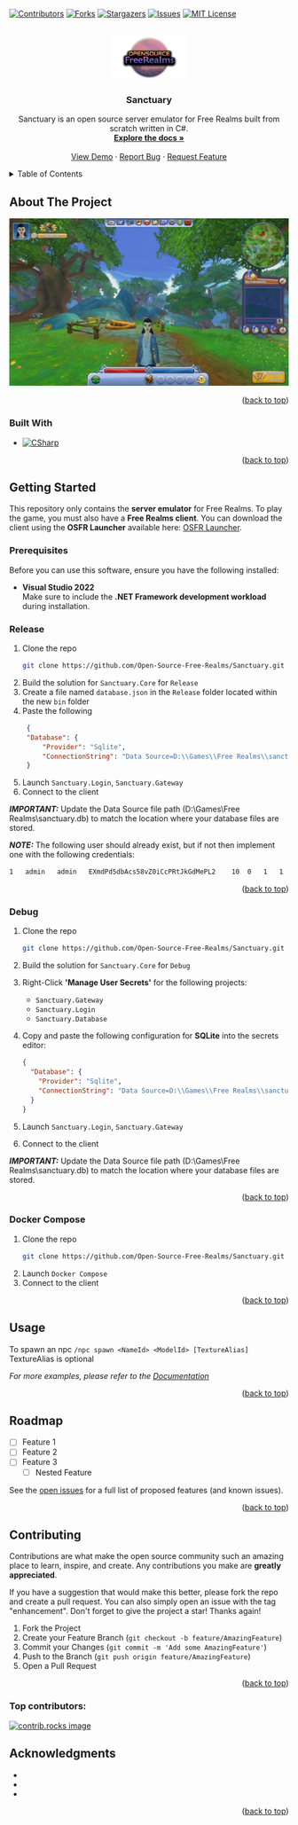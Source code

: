 
<a id="readme-top"></a>
<!-- PROJECT SHIELDS -->
<!--
*** I'm using markdown "reference style" links for readability.
*** Reference links are enclosed in brackets [ ] instead of parentheses ( ).
*** See the bottom of this document for the declaration of the reference variables
*** for contributors-url, forks-url, etc. This is an optional, concise syntax you may use.
*** https://www.markdownguide.org/basic-syntax/#reference-style-links
-->
[![Contributors][contributors-shield]][contributors-url]
[![Forks][forks-shield]][forks-url]
[![Stargazers][stars-shield]][stars-url]
[![Issues][issues-shield]][issues-url]
[![MIT License][license-shield]][license-url]



<!-- PROJECT LOGO -->
<br />
<div align="center">
  <a href="https://github.com/Open-Source-Free-Realms/Sanctuary">
    <img src="images/logo.png" alt="Logo" width="137" height="80">
  </a>

<h3 align="center">Sanctuary</h3>

  <p align="center">
    Sanctuary is an open source server emulator for Free Realms built from scratch written in C#.
    <br />
    <a href="https://github.com/Open-Source-Free-Realms/Sanctuary/wiki"><strong>Explore the docs »</strong></a>
    <br />
    <br />
    <a href="https://github.com/Open-Source-Free-Realms/Sanctuary">View Demo</a>
    ·
    <a href="https://github.com/Open-Source-Free-Realms/Sanctuary/issues/new?labels=bug&template=bug-report---.md">Report Bug</a>
    ·
    <a href="https://github.com/Open-Source-Free-Realms/Sanctuary/issues/new?labels=enhancement&template=feature-request---.md">Request Feature</a>
  </p>
</div>



<!-- TABLE OF CONTENTS -->
<details>
  <summary>Table of Contents</summary>
  <ol>
    <li>
      <a href="#about-the-project">About The Project</a>
      <ul>
        <li><a href="#built-with">Built With</a></li>
      </ul>
    </li>
    <li>
      <a href="#getting-started">Getting Started</a>
      <ul>
        <li><a href="#prerequisites">Prerequisites</a></li>
        <li><a href="#installation">Installation</a></li>
      </ul>
    </li>
    <li><a href="#usage">Usage</a></li>
    <li><a href="#roadmap">Roadmap</a></li>
    <li><a href="#contributing">Contributing</a></li>
    <li><a href="#license">License</a></li>
    <li><a href="#contact">Contact</a></li>
    <li><a href="#acknowledgments">Acknowledgments</a></li>
  </ol>
</details>



<!-- ABOUT THE PROJECT -->
## About The Project

[![Product Name Screen Shot][product-screenshot]](https://github.com/Open-Source-Free-Realms/Sanctuary)

<p align="right">(<a href="#readme-top">back to top</a>)</p>



### Built With

* [![CSharp][CSharp]][CSharp-url]

<p align="right">(<a href="#readme-top">back to top</a>)</p>



<!-- GETTING STARTED -->
## Getting Started

This repository only contains the **server emulator** for Free Realms. To play the game, you must also have a **Free Realms client**. You can download the client using the **OSFR Launcher** available here: [OSFR Launcher](https://github.com/Open-Source-Free-Realms/Launcher).

### Prerequisites

Before you can use this software, ensure you have the following installed:

- **Visual Studio 2022**  
  Make sure to include the **.NET Framework development workload** during installation.

### Release

1. Clone the repo
   ```sh
   git clone https://github.com/Open-Source-Free-Realms/Sanctuary.git
   ```
2. Build the solution for `Sanctuary.Core` for `Release`
3. Create a file named `database.json` in the `Release` folder located within the new `bin` folder
4. Paste the following
   ```json
    {
    "Database": {
        "Provider": "Sqlite",
        "ConnectionString": "Data Source=D:\\Games\\Free Realms\\sanctuary.db;"
    }
   ```
5. Launch `Sanctuary.Login`, `Sanctuary.Gateway`
6. Connect to the client

**_IMPORTANT:_** Update the Data Source file path (D:\\Games\\Free Realms\\sanctuary.db) to match the location where your database files are stored.

**_NOTE:_** The following user should already exist, but if not then implement one with the following credentials:

```sh
1	admin	admin	EXmdPd5dbAcs58vZ0iCcPRtJkGdMePL2	10	0	1	1	2024-06-22 13:51:13.2736902+01:00	2024-07-14 01:57:45.8765645+00:00
```

<p align="right">(<a href="#readme-top">back to top</a>)</p>

### Debug

1. Clone the repo
   ```sh
   git clone https://github.com/Open-Source-Free-Realms/Sanctuary.git
   ```
2. Build the solution for `Sanctuary.Core` for `Debug`
3. Right-Click **'Manage User Secrets'** for the following projects:
   - `Sanctuary.Gateway`
   - `Sanctuary.Login`
   - `Sanctuary.Database`

4. Copy and paste the following configuration for **SQLite** into the secrets editor:

   ```json
   {
     "Database": {
       "Provider": "Sqlite",
       "ConnectionString": "Data Source=D:\\Games\\Free Realms\\sanctuary.db;"
     }
   }
5. Launch `Sanctuary.Login`, `Sanctuary.Gateway`
6. Connect to the client

**_IMPORTANT:_** Update the Data Source file path (D:\\Games\\Free Realms\\sanctuary.db) to match the location where your database files are stored.

<p align="right">(<a href="#readme-top">back to top</a>)</p>

### Docker Compose

1. Clone the repo
   ```sh
   git clone https://github.com/Open-Source-Free-Realms/Sanctuary.git
   ```
2. Launch `Docker Compose`
3. Connect to the client

<p align="right">(<a href="#readme-top">back to top</a>)</p>

<!-- USAGE EXAMPLES -->
## Usage

To spawn an npc ```/npc spawn <NameId> <ModelId> [TextureAlias]``` TextureAlias is optional

_For more examples, please refer to the [Documentation](https://github.com/Open-Source-Free-Realms/Sanctuary/wiki)_

<p align="right">(<a href="#readme-top">back to top</a>)</p>



<!-- ROADMAP -->
## Roadmap

- [ ] Feature 1
- [ ] Feature 2
- [ ] Feature 3
    - [ ] Nested Feature

See the [open issues](https://github.com/Open-Source-Free-Realms/Sanctuary/issues) for a full list of proposed features (and known issues).

<p align="right">(<a href="#readme-top">back to top</a>)</p>



<!-- CONTRIBUTING -->
## Contributing

Contributions are what make the open source community such an amazing place to learn, inspire, and create. Any contributions you make are **greatly appreciated**.

If you have a suggestion that would make this better, please fork the repo and create a pull request. You can also simply open an issue with the tag "enhancement".
Don't forget to give the project a star! Thanks again!

1. Fork the Project
2. Create your Feature Branch (`git checkout -b feature/AmazingFeature`)
3. Commit your Changes (`git commit -m 'Add some AmazingFeature'`)
4. Push to the Branch (`git push origin feature/AmazingFeature`)
5. Open a Pull Request

<p align="right">(<a href="#readme-top">back to top</a>)</p>

### Top contributors:

<a href="https://github.com/Open-Source-Free-Realms/Sanctuary/graphs/contributors">
  <img src="https://contrib.rocks/image?repo=Open-Source-Free-Realms/Sanctuary" alt="contrib.rocks image" />
</a>



<!-- LICENSE -->
<!-- ## License

Distributed under the MIT License. See `LICENSE.txt` for more information.

<p align="right">(<a href="#readme-top">back to top</a>)</p> -->



<!-- CONTACT -->
<!-- ## Contact

Your Name - [@twitter_handle](https://twitter.com/twitter_handle) - email@email_client.com

Project Link: [https://github.com/Open-Source-Free-Realms/Sanctuary](https://github.com/Open-Source-Free-Realms/Sanctuary)

<p align="right">(<a href="#readme-top">back to top</a>)</p> -->



<!-- ACKNOWLEDGMENTS -->
## Acknowledgments

* []()
* []()
* []()

<p align="right">(<a href="#readme-top">back to top</a>)</p>



<!-- MARKDOWN LINKS & IMAGES -->
<!-- https://www.markdownguide.org/basic-syntax/#reference-style-links -->
[contributors-shield]: https://img.shields.io/github/contributors/Open-Source-Free-Realms/Sanctuary.svg?style=for-the-badge
[contributors-url]: https://github.com/Open-Source-Free-Realms/Sanctuary/graphs/contributors
[forks-shield]: https://img.shields.io/github/forks/Open-Source-Free-Realms/Sanctuary.svg?style=for-the-badge
[forks-url]: https://github.com/Open-Source-Free-Realms/Sanctuary/network/members
[stars-shield]: https://img.shields.io/github/stars/Open-Source-Free-Realms/Sanctuary.svg?style=for-the-badge
[stars-url]: https://github.com/Open-Source-Free-Realms/Sanctuary/stargazers
[issues-shield]: https://img.shields.io/github/issues/Open-Source-Free-Realms/Sanctuary.svg?style=for-the-badge
[issues-url]: https://github.com/Open-Source-Free-Realms/Sanctuary/issues
[license-shield]: https://img.shields.io/github/license/Open-Source-Free-Realms/Sanctuary.svg?style=for-the-badge
[license-url]: https://github.com/Open-Source-Free-Realms/Sanctuary/blob/master/LICENSE.txt
[linkedin-shield]: https://img.shields.io/badge/-LinkedIn-black.svg?style=for-the-badge&logo=linkedin&colorB=555
[linkedin-url]: https://linkedin.com/in/linkedin_username
[product-screenshot]: images/screenshot.jpg
[CSharp]: https://img.shields.io/badge/csharp-000000?style=for-the-badge&logo=csharp&logoColor=white
[CSharp-url]: https://dotnet.microsoft.com/en-us/languages/csharp
